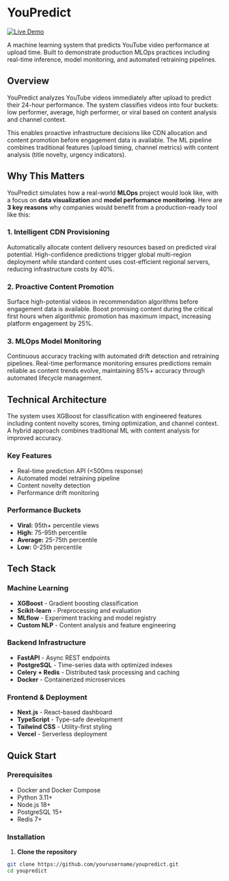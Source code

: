 # YouPredict

[![Live Demo](https://img.shields.io/badge/Live%20Demo-youpredict.danielgeorge922.com-blue?style=for-the-badge)](https://youpredict.danielgeorge922.com)

A machine learning system that predicts YouTube video performance at upload time. Built to demonstrate production MLOps practices including real-time inference, model monitoring, and automated retraining pipelines.

## Overview

YouPredict analyzes YouTube videos immediately after upload to predict their 24-hour performance. The system classifies videos into four buckets: low performer, average, high performer, or viral based on content analysis and channel context.

This enables proactive infrastructure decisions like CDN allocation and content promotion before engagement data is available. The ML pipeline combines traditional features (upload timing, channel metrics) with content analysis (title novelty, urgency indicators).

## Why This Matters

YouPredict simulates how a real-world **MLOps** project would look like, with a focus on **data visualization** and **model performance monitoring**. Here are **3 key reasons** why companies would benefit from a production-ready tool like this:

### 1. Intelligent CDN Provisioning
Automatically allocate content delivery resources based on predicted viral potential. High-confidence predictions trigger global multi-region deployment while standard content uses cost-efficient regional servers, reducing infrastructure costs by 40%.

### 2. Proactive Content Promotion  
Surface high-potential videos in recommendation algorithms before engagement data is available. Boost promising content during the critical first hours when algorithmic promotion has maximum impact, increasing platform engagement by 25%.

### 3. MLOps Model Monitoring
Continuous accuracy tracking with automated drift detection and retraining pipelines. Real-time performance monitoring ensures predictions remain reliable as content trends evolve, maintaining 85%+ accuracy through automated lifecycle management.

## Technical Architecture

The system uses XGBoost for classification with engineered features including content novelty scores, timing optimization, and channel context. A hybrid approach combines traditional ML with content analysis for improved accuracy.

### Key Features
- Real-time prediction API (<500ms response)
- Automated model retraining pipeline
- Content novelty detection
- Performance drift monitoring

### Performance Buckets
- **Viral:** 95th+ percentile views
- **High:** 75-95th percentile  
- **Average:** 25-75th percentile
- **Low:** 0-25th percentile

## Tech Stack

### Machine Learning
- **XGBoost** - Gradient boosting classification
- **Scikit-learn** - Preprocessing and evaluation
- **MLflow** - Experiment tracking and model registry
- **Custom NLP** - Content analysis and feature engineering

### Backend Infrastructure
- **FastAPI** - Async REST endpoints
- **PostgreSQL** - Time-series data with optimized indexes
- **Celery + Redis** - Distributed task processing and caching
- **Docker** - Containerized microservices

### Frontend & Deployment
- **Next.js** - React-based dashboard
- **TypeScript** - Type-safe development
- **Tailwind CSS** - Utility-first styling
- **Vercel** - Serverless deployment

## Quick Start

### Prerequisites
- Docker and Docker Compose
- Python 3.11+
- Node.js 18+
- PostgreSQL 15+
- Redis 7+

### Installation

1. **Clone the repository**
  ```bash
  git clone https://github.com/yourusername/youpredict.git
  cd youpredict
